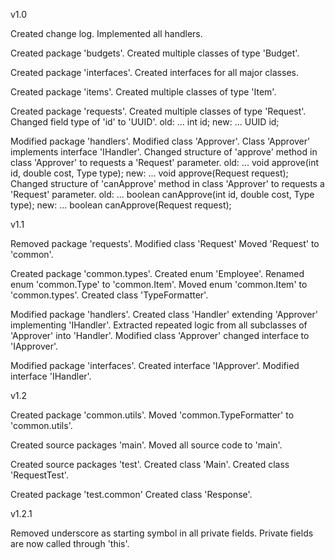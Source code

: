 v1.0

Created change log.
Implemented all handlers.

Created package 'budgets'.
Created multiple classes of type 'Budget'.

Created package 'interfaces'.
Created interfaces for all major classes.

Created package 'items'.
Created multiple classes of type 'Item'.

Created package 'requests'.
Created multiple classes of type 'Request'.
Changed field type of 'id' to 'UUID'.
old: ... int id;
new: ... UUID id;

Modified package 'handlers'.
Modified class 'Approver'.
Class 'Approver' implements interface 'IHandler'.
Changed structure of 'approve' method in class 'Approver' to requests a 'Request' parameter.
old: ... void approve(int id, double cost, Type type);
new: ... void approve(Request request);
Changed structure of 'canApprove' method in class 'Approver' to requests a 'Request' parameter.
old: ... boolean canApprove(int id, double cost, Type type);
new: ... boolean canApprove(Request request);

v1.1

Removed package 'requests'.
Modified class 'Request'
Moved 'Request' to 'common'.

Created package 'common.types'.
Created enum 'Employee'.
Renamed enum 'common.Type' to 'common.Item'.
Moved enum 'common.Item' to 'common.types'.
Created class 'TypeFormatter'.

Modified package 'handlers'.
Created class 'Handler' extending 'Approver' implementing 'IHandler'.
Extracted repeated logic from all subclasses of 'Approver' into 'Handler'.
Modified class 'Approver' changed interface to 'IApprover'.

Modified package 'interfaces'.
Created interface 'IApprover'.
Modified interface 'IHandler'.

v1.2

Created package 'common.utils'.
Moved 'common.TypeFormatter' to 'common.utils'.

Created source packages 'main'.
Moved all source code to 'main'.

Created source packages 'test'.
Created class 'Main'.
Created class 'RequestTest'.

Created package 'test.common'
Created class 'Response'.

v1.2.1

Removed underscore as starting symbol in all private fields.
Private fields are now called through 'this'.